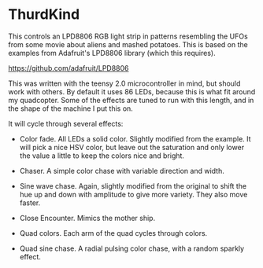 # ThurdKind #

This controls an LPD8806 RGB light strip in patterns resembling the UFOs from 
some movie about aliens and mashed potatoes. This is based on the examples
from Adafruit's LPD8806 library (which this requires). 

https://github.com/adafruit/LPD8806

This was written with the teensy 2.0 microcontroller in mind, but should work
with others. By default it uses 86 LEDs, because this is what fit around my 
quadcopter. Some of the effects are tuned to run with this length, and in the
shape of the machine I put this on. 

It will cycle through several effects:

* Color fade. All LEDs a solid color. Slightly modified from the example. 
It will pick a nice HSV color, but leave out the saturation and only lower
the value a little to keep the colors nice and bright. 

* Chaser. A simple color chase with variable direction and width. 

* Sine wave chase. Again, slightly modified from the original to shift the hue up and down with amplitude to give more variety. They also move faster. 

* Close Encounter. Mimics the mother ship. 

* Quad colors. Each arm of the quad cycles through colors.

* Quad sine chase. A radial pulsing color chase, with a random sparkly effect. 
